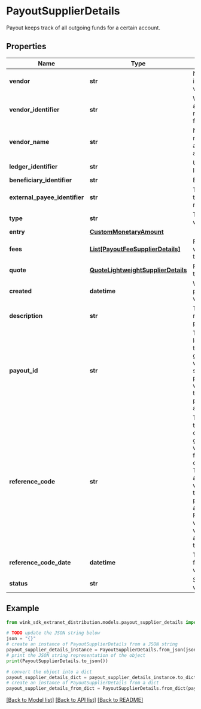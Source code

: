 # PayoutSupplierDetails

Payout keeps track of all outgoing funds for a certain account.

## Properties

Name | Type | Description | Notes
------------ | ------------- | ------------- | -------------
**vendor** | **str** | Name of integration vendor | 
**vendor_identifier** | **str** | Which acquirer account we return fund from. | 
**vendor_name** | **str** | Name of regional acquirer account. | 
**ledger_identifier** | **str** | Unique system ID. | 
**beneficiary_identifier** | **str** | Beneficiary ID. | 
**external_payee_identifier** | **str** | This would be the Wise recipient ID. | 
**type** | **str** | Type of withdrawal. | 
**entry** | [**CustomMonetaryAmount**](CustomMonetaryAmount.md) |  | 
**fees** | [**List[PayoutFeeSupplierDetails]**](PayoutFeeSupplierDetails.md) | Fees incurred when making the withdrawal. | [optional] 
**quote** | [**QuoteLightweightSupplierDetails**](QuoteLightweightSupplierDetails.md) | FX quote for this transfer. | [optional] 
**created** | **datetime** | When the payout record was created. | 
**description** | **str** | Textual response from provider | [optional] 
**payout_id** | **str** | The ledgerIdentifier that was generated when scheduling the payout. This will come from the payout provider such as Stripe. | [optional] 
**reference_code** | **str** | The transaction code that was generated when the funds move out of TripPay&#39;s account. This will come from the payout provider such as Stripe. E.g. For VCCs, it will occur when an authorization takes place. | [optional] 
**reference_code_date** | **datetime** | The time the funds were withdrawn | [optional] 
**status** | **str** | Status of withdrawal. | 

## Example

```python
from wink_sdk_extranet_distribution.models.payout_supplier_details import PayoutSupplierDetails

# TODO update the JSON string below
json = "{}"
# create an instance of PayoutSupplierDetails from a JSON string
payout_supplier_details_instance = PayoutSupplierDetails.from_json(json)
# print the JSON string representation of the object
print(PayoutSupplierDetails.to_json())

# convert the object into a dict
payout_supplier_details_dict = payout_supplier_details_instance.to_dict()
# create an instance of PayoutSupplierDetails from a dict
payout_supplier_details_from_dict = PayoutSupplierDetails.from_dict(payout_supplier_details_dict)
```
[[Back to Model list]](../README.md#documentation-for-models) [[Back to API list]](../README.md#documentation-for-api-endpoints) [[Back to README]](../README.md)


